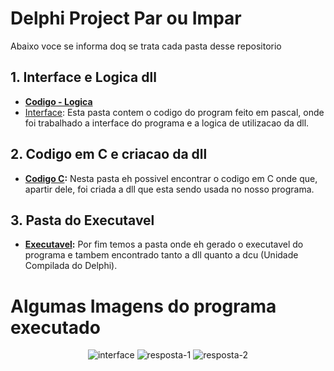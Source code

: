 # Delphi Project Par ou Impar

Abaixo voce se informa doq se trata cada pasta desse repositorio

## 1. Interface e Logica dll

- **[Codigo - Logica](https://github.com/Miukiyn/Delphi-Teste/blob/main/Par%20Ou%20Impar/Par%20ou%20Impar/Parouimpar.pas)** 
- [Interface](https://github.com/Miukiyn/Delphi-Teste/blob/main/Par%20Ou%20Impar/Par%20ou%20Impar/Parouimpar.dfm):
Esta pasta contem o codigo do program feito em pascal, onde foi trabalhado a interface do programa e a logica de utilizacao da dll.

## 2. Codigo em C e criacao da dll

- **[Codigo C](https://github.com/Miukiyn/Delphi-Teste/blob/main/Par%20Ou%20Impar/Codigo%20C/numbers.c):** Nesta pasta eh possivel encontrar o codigo em C onde que, apartir dele, foi criada a dll que esta sendo usada no nosso programa.

## 3. Pasta do Executavel

- **[Executavel](https://github.com/Miukiyn/Delphi-Teste/tree/main/Par%20Ou%20Impar/Par%20ou%20Impar/Win32/Debug):** Por fim temos a pasta onde eh gerado o executavel do programa e tambem encontrado tanto a dll quanto a dcu (Unidade Compilada do Delphi).


# Algumas Imagens do programa executado
<div align="center">
  <img aling="center" alt="interface" src="https://github.com/Miukiyn/Delphi-Teste/blob/main/Par%20Ou%20Impar/Imagens%20do%20Programa/home.png"/>
</div?
![Home](https://github.com/Miukiyn/Delphi-Teste/blob/main/Par%20Ou%20Impar/Imagens%20do%20Programa/home.png)

![resposta-1](https://github.com/Miukiyn/Delphi-Teste/blob/main/Par%20Ou%20Impar/Imagens%20do%20Programa/resposta-1.png)
![resposta-2](https://github.com/Miukiyn/Delphi-Teste/blob/main/Par%20Ou%20Impar/Imagens%20do%20Programa/resposta-2.png)

